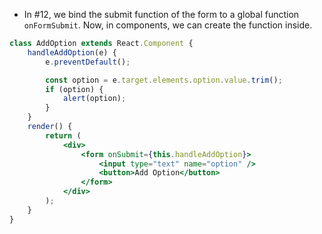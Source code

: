 * In #12, we bind the submit function of the form to a global function `onFormSubmit`. Now, in components, we can create the function inside.

```jsx
class AddOption extends React.Component {
	handleAddOption(e) {
		e.preventDefault();

		const option = e.target.elements.option.value.trim();
		if (option) {
			alert(option);
		}
	}
	render() {
		return (
			<div>
				<form onSubmit={this.handleAddOption}>
					<input type="text" name="option" />
					<button>Add Option</button>
				</form>
			</div>
		);
	}
}
```